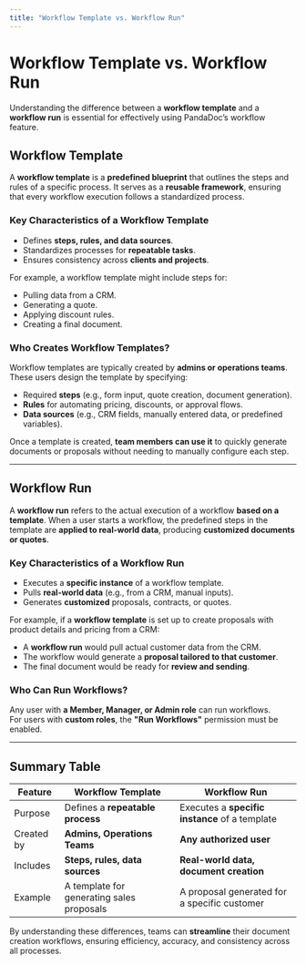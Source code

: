 ```yaml
---
title: "Workflow Template vs. Workflow Run"
---
```


# Workflow Template vs. Workflow Run

Understanding the difference between a **workflow template** and a **workflow run** is essential for effectively using PandaDoc’s workflow feature. 

## Workflow Template

A **workflow template** is a **predefined blueprint** that outlines the steps and rules of a specific process. It serves as a **reusable framework**, ensuring that every workflow execution follows a standardized process. 

### **Key Characteristics of a Workflow Template**
- Defines **steps, rules, and data sources**.
- Standardizes processes for **repeatable tasks**.
- Ensures consistency across **clients and projects**.

For example, a workflow template might include steps for:
- Pulling data from a CRM.
- Generating a quote.
- Applying discount rules.
- Creating a final document.

### **Who Creates Workflow Templates?**
Workflow templates are typically created by **admins or operations teams**. These users design the template by specifying:
- Required **steps** (e.g., form input, quote creation, document generation).
- **Rules** for automating pricing, discounts, or approval flows.
- **Data sources** (e.g., CRM fields, manually entered data, or predefined variables).

Once a template is created, **team members can use it** to quickly generate documents or proposals without needing to manually configure each step.

---

## Workflow Run

A **workflow run** refers to the actual execution of a workflow **based on a template**. When a user starts a workflow, the predefined steps in the template are **applied to real-world data**, producing **customized documents or quotes**.

### **Key Characteristics of a Workflow Run**
- Executes a **specific instance** of a workflow template.
- Pulls **real-world data** (e.g., from a CRM, manual inputs).
- Generates **customized** proposals, contracts, or quotes.

For example, if a **workflow template** is set up to create proposals with product details and pricing from a CRM:
- A **workflow run** would pull actual customer data from the CRM.
- The workflow would generate a **proposal tailored to that customer**.
- The final document would be ready for **review and sending**.

### **Who Can Run Workflows?**
Any user with **a Member, Manager, or Admin role** can run workflows.  
For users with **custom roles**, the **"Run Workflows"** permission must be enabled.

---

## Summary Table

| Feature | Workflow Template | Workflow Run |
|---------|------------------|--------------|
| Purpose | Defines a **repeatable process** | Executes a **specific instance** of a template |
| Created by | **Admins, Operations Teams** | **Any authorized user** |
| Includes | **Steps, rules, data sources** | **Real-world data, document creation** |
| Example | A template for generating sales proposals | A proposal generated for a specific customer |

By understanding these differences, teams can **streamline** their document creation workflows, ensuring efficiency, accuracy, and consistency across all processes.
